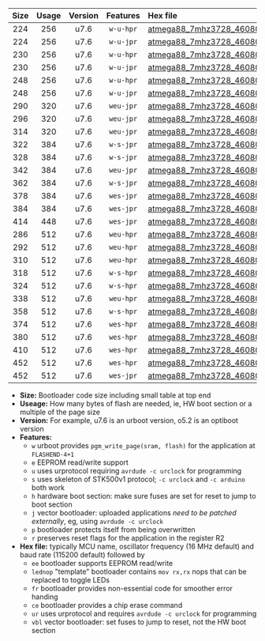 |Size|Usage|Version|Features|Hex file|
|:-:|:-:|:-:|:-:|:--|
|224|256|u7.6|`w-u-hpr`|[atmega88_7mhz3728_460800bps_ur.hex](https://raw.githubusercontent.com/stefanrueger/urboot/main//atmega88_7mhz3728_460800bps_ur.hex)|
|224|256|u7.6|`w-u-jpr`|[atmega88_7mhz3728_460800bps_ur_vbl.hex](https://raw.githubusercontent.com/stefanrueger/urboot/main//atmega88_7mhz3728_460800bps_ur_vbl.hex)|
|230|256|u7.6|`w-u-hpr`|[atmega88_7mhz3728_460800bps_lednop_ur.hex](https://raw.githubusercontent.com/stefanrueger/urboot/main//atmega88_7mhz3728_460800bps_lednop_ur.hex)|
|230|256|u7.6|`w-u-jpr`|[atmega88_7mhz3728_460800bps_lednop_ur_vbl.hex](https://raw.githubusercontent.com/stefanrueger/urboot/main//atmega88_7mhz3728_460800bps_lednop_ur_vbl.hex)|
|248|256|u7.6|`w-u-hpr`|[atmega88_7mhz3728_460800bps_lednop_fr_ur.hex](https://raw.githubusercontent.com/stefanrueger/urboot/main//atmega88_7mhz3728_460800bps_lednop_fr_ur.hex)|
|248|256|u7.6|`w-u-jpr`|[atmega88_7mhz3728_460800bps_lednop_fr_ur_vbl.hex](https://raw.githubusercontent.com/stefanrueger/urboot/main//atmega88_7mhz3728_460800bps_lednop_fr_ur_vbl.hex)|
|290|320|u7.6|`weu-jpr`|[atmega88_7mhz3728_460800bps_ee_ur_vbl.hex](https://raw.githubusercontent.com/stefanrueger/urboot/main//atmega88_7mhz3728_460800bps_ee_ur_vbl.hex)|
|296|320|u7.6|`weu-jpr`|[atmega88_7mhz3728_460800bps_ee_lednop_ur_vbl.hex](https://raw.githubusercontent.com/stefanrueger/urboot/main//atmega88_7mhz3728_460800bps_ee_lednop_ur_vbl.hex)|
|314|320|u7.6|`weu-jpr`|[atmega88_7mhz3728_460800bps_ee_lednop_fr_ur_vbl.hex](https://raw.githubusercontent.com/stefanrueger/urboot/main//atmega88_7mhz3728_460800bps_ee_lednop_fr_ur_vbl.hex)|
|322|384|u7.6|`w-s-jpr`|[atmega88_7mhz3728_460800bps_vbl.hex](https://raw.githubusercontent.com/stefanrueger/urboot/main//atmega88_7mhz3728_460800bps_vbl.hex)|
|328|384|u7.6|`w-s-jpr`|[atmega88_7mhz3728_460800bps_lednop_vbl.hex](https://raw.githubusercontent.com/stefanrueger/urboot/main//atmega88_7mhz3728_460800bps_lednop_vbl.hex)|
|342|384|u7.6|`weu-jpr`|[atmega88_7mhz3728_460800bps_ee_lednop_fr_ce_ur_vbl.hex](https://raw.githubusercontent.com/stefanrueger/urboot/main//atmega88_7mhz3728_460800bps_ee_lednop_fr_ce_ur_vbl.hex)|
|362|384|u7.6|`w-s-jpr`|[atmega88_7mhz3728_460800bps_lednop_fr_vbl.hex](https://raw.githubusercontent.com/stefanrueger/urboot/main//atmega88_7mhz3728_460800bps_lednop_fr_vbl.hex)|
|378|384|u7.6|`wes-jpr`|[atmega88_7mhz3728_460800bps_ee_vbl.hex](https://raw.githubusercontent.com/stefanrueger/urboot/main//atmega88_7mhz3728_460800bps_ee_vbl.hex)|
|384|384|u7.6|`wes-jpr`|[atmega88_7mhz3728_460800bps_ee_lednop_vbl.hex](https://raw.githubusercontent.com/stefanrueger/urboot/main//atmega88_7mhz3728_460800bps_ee_lednop_vbl.hex)|
|414|448|u7.6|`wes-jpr`|[atmega88_7mhz3728_460800bps_ee_lednop_fr_vbl.hex](https://raw.githubusercontent.com/stefanrueger/urboot/main//atmega88_7mhz3728_460800bps_ee_lednop_fr_vbl.hex)|
|286|512|u7.6|`weu-hpr`|[atmega88_7mhz3728_460800bps_ee_ur.hex](https://raw.githubusercontent.com/stefanrueger/urboot/main//atmega88_7mhz3728_460800bps_ee_ur.hex)|
|292|512|u7.6|`weu-hpr`|[atmega88_7mhz3728_460800bps_ee_lednop_ur.hex](https://raw.githubusercontent.com/stefanrueger/urboot/main//atmega88_7mhz3728_460800bps_ee_lednop_ur.hex)|
|310|512|u7.6|`weu-hpr`|[atmega88_7mhz3728_460800bps_ee_lednop_fr_ur.hex](https://raw.githubusercontent.com/stefanrueger/urboot/main//atmega88_7mhz3728_460800bps_ee_lednop_fr_ur.hex)|
|318|512|u7.6|`w-s-hpr`|[atmega88_7mhz3728_460800bps.hex](https://raw.githubusercontent.com/stefanrueger/urboot/main//atmega88_7mhz3728_460800bps.hex)|
|324|512|u7.6|`w-s-hpr`|[atmega88_7mhz3728_460800bps_lednop.hex](https://raw.githubusercontent.com/stefanrueger/urboot/main//atmega88_7mhz3728_460800bps_lednop.hex)|
|338|512|u7.6|`weu-hpr`|[atmega88_7mhz3728_460800bps_ee_lednop_fr_ce_ur.hex](https://raw.githubusercontent.com/stefanrueger/urboot/main//atmega88_7mhz3728_460800bps_ee_lednop_fr_ce_ur.hex)|
|358|512|u7.6|`w-s-hpr`|[atmega88_7mhz3728_460800bps_lednop_fr.hex](https://raw.githubusercontent.com/stefanrueger/urboot/main//atmega88_7mhz3728_460800bps_lednop_fr.hex)|
|374|512|u7.6|`wes-hpr`|[atmega88_7mhz3728_460800bps_ee.hex](https://raw.githubusercontent.com/stefanrueger/urboot/main//atmega88_7mhz3728_460800bps_ee.hex)|
|380|512|u7.6|`wes-hpr`|[atmega88_7mhz3728_460800bps_ee_lednop.hex](https://raw.githubusercontent.com/stefanrueger/urboot/main//atmega88_7mhz3728_460800bps_ee_lednop.hex)|
|410|512|u7.6|`wes-hpr`|[atmega88_7mhz3728_460800bps_ee_lednop_fr.hex](https://raw.githubusercontent.com/stefanrueger/urboot/main//atmega88_7mhz3728_460800bps_ee_lednop_fr.hex)|
|452|512|u7.6|`wes-hpr`|[atmega88_7mhz3728_460800bps_ee_lednop_fr_ce.hex](https://raw.githubusercontent.com/stefanrueger/urboot/main//atmega88_7mhz3728_460800bps_ee_lednop_fr_ce.hex)|
|452|512|u7.6|`wes-jpr`|[atmega88_7mhz3728_460800bps_ee_lednop_fr_ce_vbl.hex](https://raw.githubusercontent.com/stefanrueger/urboot/main//atmega88_7mhz3728_460800bps_ee_lednop_fr_ce_vbl.hex)|

- **Size:** Bootloader code size including small table at top end
- **Useage:** How many bytes of flash are needed, ie, HW boot section or a multiple of the page size
- **Version:** For example, u7.6 is an urboot version, o5.2 is an optiboot version
- **Features:**
  + `w` urboot provides `pgm_write_page(sram, flash)` for the application at `FLASHEND-4+1`
  + `e` EEPROM read/write support
  + `u` uses urprotocol requiring `avrdude -c urclock` for programming
  + `s` uses skeleton of STK500v1 protocol; `-c urclock` and `-c arduino` both work
  + `h` hardware boot section: make sure fuses are set for reset to jump to boot section
  + `j` vector bootloader: uploaded applications *need to be patched externally*, eg, using `avrdude -c urclock`
  + `p` bootloader protects itself from being overwritten
  + `r` preserves reset flags for the application in the register R2
- **Hex file:** typically MCU name, oscillator frequency (16 MHz default) and baud rate (115200 default) followed by
  + `ee` bootloader supports EEPROM read/write
  + `lednop` "template" bootloader contains `mov rx,rx` nops that can be replaced to toggle LEDs
  + `fr` bootloader provides non-essential code for smoother error handing
  + `ce` bootloader provides a chip erase command
  + `ur` uses urprotocol and requires `avrdude -c urclock` for programming
  + `vbl` vector bootloader: set fuses to jump to reset, not the HW boot section
